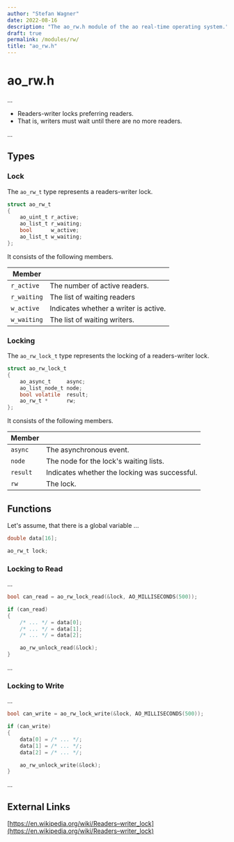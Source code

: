 ```yaml
---
author: "Stefan Wagner"
date: 2022-08-16
description: "The ao_rw.h module of the ao real-time operating system."
draft: true
permalink: /modules/rw/
title: "ao_rw.h"
---
```


# ao_rw.h

...

- Readers-writer locks preferring readers.
- That is, writers must wait until there are no more readers.

...

## Types

### Lock

The `ao_rw_t` type represents a readers-writer lock.

```c
struct ao_rw_t
{
    ao_uint_t r_active;
    ao_list_t r_waiting;
    bool      w_active;
    ao_list_t w_waiting;
};
```

It consists of the following members.

| Member | |
|--------|-|
| `r_active` | The number of active readers. |
| `r_waiting` | The list of waiting readers |
| `w_active` | Indicates whether a writer is active. |
| `w_waiting` | The list of waiting writers. |

### Locking

The `ao_rw_lock_t` type represents the locking of a readers-writer lock.

```c
struct ao_rw_lock_t
{
    ao_async_t     async;
    ao_list_node_t node;
    bool volatile  result;
    ao_rw_t *      rw;
};
```

It consists of the following members.

| Member | |
|--------|-|
| `async` | The asynchronous event. |
| `node` | The node for the lock's waiting lists. |
| `result` | Indicates whether the locking was successful. |
| `rw` | The lock. |

## Functions

Let's assume, that there is a global variable ...

```c
double data[16];
```

```c
ao_rw_t lock;
```

### Locking to Read

...

```c
bool can_read = ao_rw_lock_read(&lock, AO_MILLISECONDS(500));

if (can_read)
{
    /* ... */ = data[0];
    /* ... */ = data[1];
    /* ... */ = data[2];

    ao_rw_unlock_read(&lock);
}
```

...

### Locking to Write

...

```c
bool can_write = ao_rw_lock_write(&lock, AO_MILLISECONDS(500));

if (can_write)
{
    data[0] = /* ... */;
    data[1] = /* ... */;
    data[2] = /* ... */;

    ao_rw_unlock_write(&lock);
}
```

...

## External Links

[https://en.wikipedia.org/wiki/Readers–writer_lock](https://en.wikipedia.org/wiki/Readers–writer_lock)
